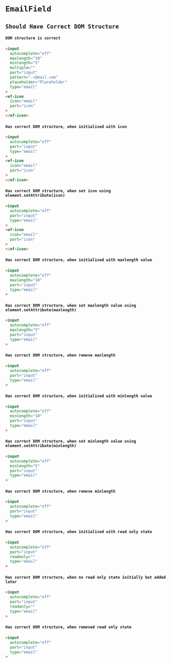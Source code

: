 # `EmailField`

## `Should Have Correct DOM Structure`

####   `DOM structure is correct`

```html
<input
  autocomplete="off"
  maxlength="10"
  minlength="5"
  multiple=""
  part="input"
  pattern=".+@mail.com"
  placeholder="Placeholder"
  type="email"
>
<ef-icon
  icon="email"
  part="icon"
>
</ef-icon>

```

####   `Has correct DOM structure, when initialised with icon`

```html
<input
  autocomplete="off"
  part="input"
  type="email"
>
<ef-icon
  icon="email"
  part="icon"
>
</ef-icon>

```

####   `Has correct DOM structure, when set icon using element.setAttribute(icon)`

```html
<input
  autocomplete="off"
  part="input"
  type="email"
>
<ef-icon
  icon="email"
  part="icon"
>
</ef-icon>

```

####   `Has correct DOM structure, when initialised with maxlength value`

```html
<input
  autocomplete="off"
  maxlength="10"
  part="input"
  type="email"
>

```

####   `Has correct DOM structure, when set maxlength value using element.setAttribute(maxlength)`

```html
<input
  autocomplete="off"
  maxlength="5"
  part="input"
  type="email"
>

```

####   `Has correct DOM structure, when remove maxlength`

```html
<input
  autocomplete="off"
  part="input"
  type="email"
>

```

####   `Has correct DOM structure, when initialised with minlength value`

```html
<input
  autocomplete="off"
  minlength="10"
  part="input"
  type="email"
>

```

####   `Has correct DOM structure, when set minlength value using element.setAttribute(minlength)`

```html
<input
  autocomplete="off"
  minlength="5"
  part="input"
  type="email"
>

```

####   `Has correct DOM structure, when remove minlength`

```html
<input
  autocomplete="off"
  part="input"
  type="email"
>

```

####   `Has correct DOM structure, when initialised with read only state`

```html
<input
  autocomplete="off"
  part="input"
  readonly=""
  type="email"
>

```

####   `Has correct DOM structure, when no read only state initially but added later`

```html
<input
  autocomplete="off"
  part="input"
  readonly=""
  type="email"
>

```

####   `Has correct DOM structure, when removed read only state`

```html
<input
  autocomplete="off"
  part="input"
  type="email"
>

```

